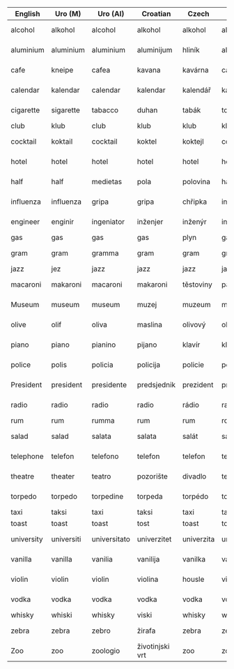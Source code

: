 | English     | Uro (M)     | Uro (AI)     | Croatian        | Czech      | Danish      | Dutch        | French     | German      | Italian    | Polish      | Portuguese   | Romanian          | Russian                   | Serbian                   | Slovak     | Spanish     | Swedish     |
|-------------|-------------|--------------|-----------------|------------|-------------|--------------|------------|-------------|------------|-------------|--------------|-------------------|---------------------------|---------------------------|------------|-------------|-------------|
| alcohol     | alkohol     | alcohol      | alkohol         | alkohol    | alkohol     | alcohol      | alcool     | Alkohol     | alcol      | alkohol     | álcool       | alcool            | алкоголь [alkogól']       | алкохол [alkohol]         | alkohol    | alcohol     | alkohol     |
| aluminium   | aluminium   | aluminium    | aluminijum      | hliník     | aluminium   | aluminium    | aluminium  | Aluminium   | alluminio  | aluminium   | alumínio     | aluminiu          | алюминий [alyuminiy]      | алуминијум [aluminijum]   | hliník     | aluminio    | aluminium   |
| cafe        | kneipe      | cafea        | kavana          | kavárna    | café        | café         | café       | Café        | caffè      | kawiarnia   | café         | cafenea           | кафе [káfe]               | кафана [kafana]           | kaviareň   | café        | café        |
| calendar    | kalendar    | calendar     | kalendar        | kalendář   | kalender    | kalender     | calendrier | Kalender    | calendario | kalendarz   | calendário   | calendar          | календарь [kalendár']     | календар [kalendar]       | kalendár   | calendario  | kalender    |
| cigarette   | sigarette   | tabacco      | duhan           | tabák      | tobak       | tabak        | tabac      | Tabak       | tabacco    | tytoń       | tabaco       | tutun             | табак [tabák]             | тутун [tutan]             | tabak      | tabaco      | tobacco     |
| club        | klub        | club         | klub            | klub       | klub        | club         | club       | Club        | club       | klub        | clube        | club              | клуб [klub]               | клуб [klub]               | klub       | club        | klubb       |
| cocktail    | koktail     | cocktail     | koktel          | koktejl    | cocktail    | cocktail     | cocktail   | Cocktail    | cocktail   | koktajl     | coquetel     | cocktail          | коктейль [koktéjl']       | коктељ [koktel]           | koktail    | cóctel      | cocktail    |
| hotel       | hotel       | hotel        | hotel           | hotel      | hotel       | hotel        | hôtel      | Hotel       | hotel      | hotel       | hotel        | hotel             | отель [otél']             | хотел [hotel]             | hotel      | hotel       | hotell      |
| half        | half        | medietas     | pola            | polovina   | halv        | half         | moitié     | Hälfte      | mezzo      | połowa      | meio         | jumătate          | половина [polovinа]       | пола [pola]               | polovica   | medio       | halv        |
| influenza   | influenza   | gripa        | gripa           | chřipka    | influenz    | influenza    | grippe     | Grippe      | influenza  | grypa       | gripe        | gripă             | грипп [gripp]             | грипа [gripa]             | chrípka    | gripe       | influens    |
| engineer    | enginir     | ingeniator   | inženjer        | inženýr    | ingeniør    | ingenieur    | ingénieur  | Ingenieur   | ingegnere  | inżynier    | engenheiro   | inginer           | инженер [inžéner]         | инжењер [inženjer]        | inžinier   | ingeniero   | ingenjör    |
| gas         | gas         | gas          | gas             | plyn       | gas         | gas          | gaz        | Gas         | gas        | gaz         | gás          | gaz               | газ [gaz]                 | газ [gaz]                 | plyn       | gas         | gas         |
| gram        | gram        | gramma       | gram            | gram       | gram        | gram         | gramme     | Gramm       | grammo     | gram        | grama        | gram              | грамм [gramm]             | грам [gram]               | gram       | gramo       | gram        |
| jazz        | jez         | jazz         | jazz            | jazz       | jazz        | jazz         | jazz       | Jazz        | jazz       | jazz        | jazz         | jazz              | джаз [džaz]               | джаз [džaz]               | jazz       | jazz        | jazz        |
| macaroni    | makaroni    | macaroni     | makaroni        | těstoviny  | pasta       | pasta        | pâtes      | Nudeln      | pasta      | makaron     | massa        | paste             | макароны [makaróny]       | макарони [makaroni]       | cestoviny  | pasta       | pasta       |
| Museum      | museum      | museum       | muzej           | muzeum     | museum      | museum       | musée      | Museum      | museo      | muzeum      | museu        | muzeu             | музей [muzéj]             | музеј [muzej]             | múzeum     | museo       | museum      |
| olive       | olif        | oliva        | maslina         | olivový    | oliven      | olijf        | olive      | Olive       | oliva      | oliwa       | azeitona     | măsline           | олива [olíva]             | маслина [maslina]         | olivový    | oliva       | olja        |
| piano       | piano       | pianino      | pijano          | klavír     | klaver      | klavier      | piano      | Klavier     | piano      | pianino     | piano        | pian              | фортепиано [fortepiáno]   | пианино [pianino]         | klavír     | piano       | piano       |
| police      | polis	    | policia      | policija        | policie    | politi      | politie      | police     | Polizei     | polizia    | policja     | polícia      | poliţie           | полиция [polícija]        | полиција [policija]       | polícia    | policía     | polis       |
| President   | president   | presidente   | predsjednik     | prezident  | præsident   | president    | président  | Präsident   | presidente | prezydent   | presidente   | preşedinte        | президент [prezident]     | председник [predsednik]   | prezident  | presidente  | president   |
| radio       | radio       | radio        | radio           | rádio      | radio       | radio        | radio      | Radio       | radio      | radio       | rádio        | radio             | радио [rádio]             | радио [radio]             | rádio      | radio       | radio       |
| rum         | rum         | rumma        | rum             | rum        | rom         | rum          | rhum       | Rum         | rum        | rum         | rum          | rom               | ром [rom]                 | рум [rum]                 | rum        | ron         | rom         |
| salad       | salad       | salata       | salata          | salát      | salat       | salade       | salade     | Salat       | insalata   | sałata      | salada       | salată            | салат [salat]             | салата [salata]           | šalát      | ensalada    | sallad      |
| telephone   | telefon     | telefono     | telefon         | telefon    | telefon     | telefoon     | téléphone  | Telefon     | telefono   | telefon     | telefone     | telefon           | телефон [télefon]         | телефон [telefon]         | telefón    | teléfono    | telefon     |
| theatre     | theater     | teatro       | pozorište       | divadlo    | teater      | theater      | théâtre    | Theater     | teatro     | teatr       | teatro       | teatru            | театр [téatr]             | театар [teatar]           | divadlo    | teatro      | teater      |
| torpedo     | torpedo     | torpedine    | torpeda         | torpédo    | torpedoen   | torpedo      | torpille   | Torpedo     | torpedine  | torpeda     | torpeda      | torpedou          | торпеда [torpéda]         | торпеда [torpeda]         | torpédo    | torpedo     | torped      |
| taxi        | taksi       | taxi         | taksi           | taxi       | taxi        | taxi         | taxi       | Taxi        | taxi       | taksówka    | táxi         | taxi              | такси [táksi]             | такси [taksi]             | taxi       | taxi        | taxi        |
| toast       | toast       | toast        | tost            | toast      | toast       | toast        | toast      | Toast       | toast      | tost        | torrada      | toast             | тост [tost]               | тост [tost]               | toast      | tost        | toast       |
| university  | universiti  | universitato | univerzitet     | univerzita | universitet | universiteit | université | Universität | università | uniwersytet | universidade | universitate      | университет [universitét] | универзитет [univerzitet] | univerzita | universidad | universitet | 
| vanilla     | vanilla     | vanilia      | vanilija        | vanilka    | vanilje     | vanille      | vanille    | Vanille     | vaniglia   | wanilia     | baunilha     | vanilie           | ваниль [vaníl']           | ванила [vanila]           | vanilka    | vainilla    | vanilj      |
| violin      | violin      | violin       | violina         | housle     | violin      | viool        | violon     | Violine     | violino    | skrzypce    | violino      | vioară            | скрипка [skripká]         | виолина [violina]         | husle      | violín      | violin      |
| vodka		  | vodka       | vodka        | vodka           | vodka      | vodka       | vodka        | vodka      | Wodka       | vodka      | wódka       | vodka        | votcă             | водка [vódka]             | водка [vodka]             | vodka      | vodka       | vodka       |
| whisky      | whiski	    | whisky       | viski           | whisky     | whisky      | whisky       | whisky     | Whiskey     | whisky     | whisky      | whisky       | whisky            | виски [viski]             | виски [viski]             | whisky     | whisky      | whisky      |
| zebra       | zebra       | zebro        | žirafa          | zebra      | zebra       | zebra        | zèbre      | Zebra       | zebra      | zebra       | zebra        | zebru             | зебра [zébra]             | жирафа [žirafa]           | zebra      | cebra       | zebra       |
| Zoo		  | zoo         | zoologio     | životinjski vrt | zoo        | zoo         | zoo          | zoo        | Zoo         | zoo        | zoo         | zoológico    | grădina zoologică | зоопарк [zopark]          | заоварник [zaovarnik]     | zoo        | zoológico   | zoo         |
